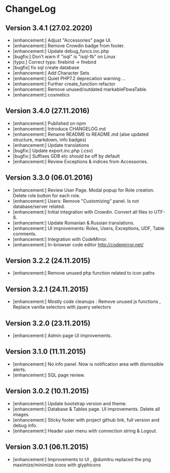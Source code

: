 # ChangeLog

## Version 3.4.1 (27.02.2020)

- [enhancement:] Adjust "Accessories" page UI.
- [enhancement:] Remove Crowdin badge from footer.
- [enhancement:] Update debug_funcs.inc.php
- [bugfix:] Don't warn if "isql" is "isql-fb" on Linux
- [typo:] Correct typo: firebirid -> firebird
- [bugfix] fix sql create database
- [enhancement:] Add Character Sets
- [enhancement:] Quiet PHP7.2 deprecation warning …
- [enhancement:] Further create_function refactor
- [enhancement:] Remove unused/outdated markableFbwaTable.
- [enhancement:] cosmetics

## Version 3.4.0 (27.11.2016)

- [enhancement:] Published on npm
- [enhancement:] Introduce CHANGELOG.md
- [enhancement:] Rename README to README.md (alse updated structure, markdown, info badges)
- [enhancement:] Update translations
- [bugfix:] Update export.inc.php (.csv)
- [bugfix:] Suffixes GDB etc should be off by default
- [enhancement:] Review Exceptions & indices from Accessories.

## Version 3.3.0 (06.01.2016)

- [enhancement:] Review User Page. Modal popup for Role creation. Delete role button for each role.
- [enhancement:] Users: Remove "Customizing" panel. Is not database/server related. 
- [enhancement:] Initial integration with Crowdin. Convert all files to UTF-8.
- [enhancement:] Update Romanian & Russian translations.
- [enhancement:] UI improvements: Roles, Users, Exceptions, UDF, Table comments.
- [enhancement:] Integration with CodeMirror.
- [enhancement:] In-browser code editor <http://codemirror.net/>

## Version 3.2.2 (24.11.2015)

- [enhancement:] Remove unused php function related to icon paths

## Version 3.2.1 (24.11.2015)

- [enhancement:] Mostly code cleanups : Remove unused js functions , Replace vanilla selectors with jquery selectors

## Version 3.2.0 (23.11.2015)

- [enhancement:] Admin page UI improvements.

## Version 3.1.0 (11.11.2015)

- [enhancement:] No info panel. Now is notification area with dismissible alerts.
- [enhancement:] SQL page review.

## Version 3.0.2 (10.11.2015)

- [enhancement:] Update bootstrap version and theme.
- [enhancement:] Database & Tables page. UI improvements. Delete all images.
- [enhancement:] Sticky footer with project github link, full version and debug info.
- [enhancement:] Header user menu with connection string & Logout.

## Version 3.0.1 (06.11.2015)

- [enhancement:] Improvements to UI , @dumitru replaced the png maximize/minimize icons with glyphicons
